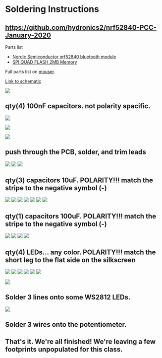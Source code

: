 # Soldering Instructions

## https://github.com/hydronics2/nrf52840-PCC-January-2020
Parts list
- [Nordic Semiconductor nrf52840 bluetooth module](https://www.adafruit.com/product/4078)
- [SPI QUAD FLASH 2MB Memory](https://www.digikey.com/product-detail/en/gigadevice-semiconductor-hk-limited/GD25Q16CTIGR/1970-1010-1-ND/9484760)


Full parts list on [mouser](https://www.mouser.com/ProjectManager/ProjectDetail.aspx?AccessID=5d5a690db9).


[Link to schematic](https://github.com/hydronics2/nrf52840-PCC-January-2020/blob/master/soldering/eagle_design_files/PCB_schematic1.pdf)



![](https://github.com/hydronics2/nrf52840-PCC-January-2020/blob/master/soldering/pics/1caps.jpg)
## qty(4) 100nF capacitors. not polarity spacific.

![](https://github.com/hydronics2/nrf52840-PCC-January-2020/blob/master/soldering/pics/2caps.JPG)

![](https://github.com/hydronics2/nrf52840-PCC-January-2020/blob/master/soldering/pics/3caps.JPG)

![](https://github.com/hydronics2/nrf52840-PCC-January-2020/blob/master/soldering/pics/4caps.JPG)
## push through the PCB, solder, and trim leads
![](https://github.com/hydronics2/nrf52840-PCC-January-2020/blob/master/soldering/pics/5resistor.JPG)
![](https://github.com/hydronics2/nrf52840-PCC-January-2020/blob/master/soldering/pics/6resistor.JPG)
![](https://github.com/hydronics2/nrf52840-PCC-January-2020/blob/master/soldering/pics/7caps.JPG)
## qty(3) capacitors 10uF. POLARITY!!! match the stripe to the negative symbol (-)
![](https://github.com/hydronics2/nrf52840-PCC-January-2020/blob/master/soldering/pics/8caps.JPG)
![](https://github.com/hydronics2/nrf52840-PCC-January-2020/blob/master/soldering/pics/9caps.JPG)
![](https://github.com/hydronics2/nrf52840-PCC-January-2020/blob/master/soldering/pics/10caps_crystal.JPG)
![](https://github.com/hydronics2/nrf52840-PCC-January-2020/blob/master/soldering/pics/11caps_crystal.JPG)
![](https://github.com/hydronics2/nrf52840-PCC-January-2020/blob/master/soldering/pics/12inductor.JPG)
![](https://github.com/hydronics2/nrf52840-PCC-January-2020/blob/master/soldering/pics/13inductor.JPG)
![](https://github.com/hydronics2/nrf52840-PCC-January-2020/blob/master/soldering/pics/14caps.JPG)
## qty(1) capacitors 100uF. POLARITY!!! match the stripe to the negative symbol (-)
![](https://github.com/hydronics2/nrf52840-PCC-January-2020/blob/master/soldering/pics/15caps.JPG)
![](https://github.com/hydronics2/nrf52840-PCC-January-2020/blob/master/soldering/pics/16buttons.JPG)
![](https://github.com/hydronics2/nrf52840-PCC-January-2020/blob/master/soldering/pics/17buttons.JPG)
![](https://github.com/hydronics2/nrf52840-PCC-January-2020/blob/master/soldering/pics/18leds.JPG)
## qty(4) LEDs... any color. POLARITY!!! match the short leg to the flat side on the silkscreen
![](https://github.com/hydronics2/nrf52840-PCC-January-2020/blob/master/soldering/pics/19leds.JPG)
![](https://github.com/hydronics2/nrf52840-PCC-January-2020/blob/master/soldering/pics/20leds.JPG)
![](https://github.com/hydronics2/nrf52840-PCC-January-2020/blob/master/soldering/pics/21led_resistors.JPG)
![](https://github.com/hydronics2/nrf52840-PCC-January-2020/blob/master/soldering/pics/22led_resistors.JPG)
![](https://github.com/hydronics2/nrf52840-PCC-January-2020/blob/master/soldering/pics/23_screw_terminals.JPG)
![](https://github.com/hydronics2/nrf52840-PCC-January-2020/blob/master/soldering/pics/24_screw_terminals.JPG)









![](https://github.com/hydronics2/nrf52840-PCC-January-2020/blob/master/soldering/pics/ws2812.JPG)

## Solder 3 lines onto some WS2812 LEDs.

![](https://github.com/hydronics2/nrf52840-PCC-January-2020/blob/master/soldering/pics/22.jpg)

## Solder 3 wires onto the potentiometer.
## That's it. We're all finished! We're leaving a few footprints unpopulated for this class.
